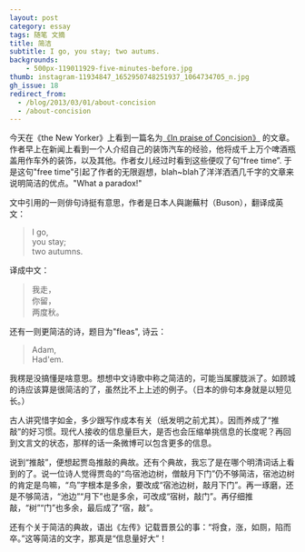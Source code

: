 ```yaml
---
layout: post
category: essay
tags: 随笔 文摘
title: 简洁
subtitle: I go, you stay; two autums.
backgrounds:
    - 500px-119011929-five-minutes-before.jpg
thumb: instagram-11934847_1652950748251937_1064734705_n.jpg
gh_issue: 18
redirect_from:
  - /blog/2013/03/01/about-concision
  - /about-concision
---
```


今天在《the New Yorker》上看到一篇名为[《In praise of Concision》](http://www.newyorker.com/online/blogs/books/2013/02/in-praise-of-concision.html) 的文章。作者早上在新闻上看到一个人介绍自己的装饰汽车的经验，他将成千上万个啤酒瓶盖用作车外的装饰，以及其他。作者女儿经过时看到这些便叹了句“free time”. 于是这句"free time"引起了作者的无限遐想，blah~blah了洋洋洒洒几千字的文章来说明简洁的优点。"What a paradox!"

文中引用的一则俳句诗挺有意思，作者是日本人與謝蕪村（Buson），翻译成英文：

>  I go,  <br>
>  you stay;  <br>
>  two autumns.

译成中文：

>  我走， <br>
>  你留， <br>
>  两度秋。

还有一则更简洁的诗，题目为"fleas", 诗云：

>  Adam, <br>
>  Had'em.

我楞是没搞懂是啥意思。想想中文诗歌中称之简洁的，可能当属朦胧派了。如顾城的诗应该算是很简洁的了，虽然比不上上述的例子。（日本的俳句本身就是以短见长。）

古人讲究惜字如金，多少跟写作成本有关（纸发明之前尤其）。因而养成了“推敲”的好习惯。现代人接收的信息量巨大，是否也会压缩单挑信息的长度呢？再回到文言文的状态，那样的话一条微博可以包含更多的信息。

说到“推敲”，便想起贾岛推敲的典故。还有个典故，我忘了是在哪个明清词话上看到的了。说一位诗人觉得贾岛的“鸟宿池边树，僧敲月下门”仍不够简洁，宿池边树的肯定是鸟嘛，“鸟”字根本是多余，要改成“宿池边树，敲月下门”。再一琢磨，还是不够简洁，“池边”“月下”也是多余，可改成“宿树，敲门”。再仔细推敲，“树”“门”也多余，最后成了“宿，敲”。

还有个关于简洁的典故，语出《左传》记载晋景公的事：“将食，涨，如厕，陷而卒。”这等简洁的文字，那真是“信息量好大”！
